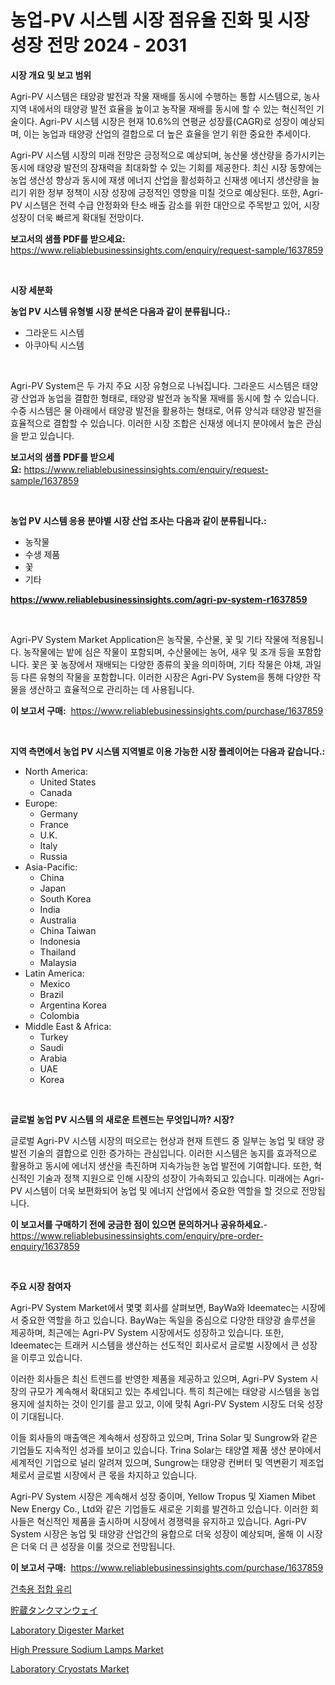 <p><h1>농업-PV 시스템 시장 점유율 진화 및 시장 성장 전망 2024 - 2031</h1></p><p><strong>시장 개요 및 보고 범위</strong></p>
<p><p>Agri-PV 시스템은 태양광 발전과 작물 재배를 동시에 수행하는 통합 시스템으로, 농사 지역 내에서의 태양광 발전 효율을 높이고 농작물 재배를 동시에 할 수 있는 혁신적인 기술이다. Agri-PV 시스템 시장은 현재 10.6%의 연평균 성장률(CAGR)로 성장이 예상되며, 이는 농업과 태양광 산업의 결합으로 더 높은 효율을 얻기 위한 중요한 추세이다. </p><p>Agri-PV 시스템 시장의 미래 전망은 긍정적으로 예상되며, 농산물 생산량을 증가시키는 동시에 태양광 발전의 잠재력을 최대화할 수 있는 기회를 제공한다. 최신 시장 동향에는 농업 생산성 향상과 동시에 재생 에너지 산업을 활성화하고 신재생 에너지 생산량을 늘리기 위한 정부 정책이 시장 성장에 긍정적인 영향을 미칠 것으로 예상된다. 또한, Agri-PV 시스템은 전력 수급 안정화와 탄소 배출 감소를 위한 대안으로 주목받고 있어, 시장 성장이 더욱 빠르게 확대될 전망이다.</p></p>
<p><strong>보고서의 샘플 PDF를 받으세요:</strong> <a href="https://www.reliablebusinessinsights.com/enquiry/request-sample/1637859">https://www.reliablebusinessinsights.com/enquiry/request-sample/1637859</a></p>
<p>&nbsp;</p>
<p><strong>시장 세분화</strong></p>
<p><strong>농업 PV 시스템 유형별 시장 분석은 다음과 같이 분류됩니다.:</strong></p>
<p><ul><li>그라운드 시스템</li><li>아쿠아틱 시스템</li></ul></p>
<p>&nbsp;</p>
<p><p>Agri-PV System은 두 가지 주요 시장 유형으로 나눠집니다. 그라운드 시스템은 태양 광 산업과 농업을 결합한 형태로, 태양광 발전과 농작물 재배를 동시에 할 수 있습니다. 수중 시스템은 물 아래에서 태양광 발전을 활용하는 형태로, 어류 양식과 태양광 발전을 효율적으로 결합할 수 있습니다. 이러한 시장 조합은 신재생 에너지 분야에서 높은 관심을 받고 있습니다.</p></p>
<p><strong>보고서의 샘플 PDF를 받으세요:</strong>&nbsp;<a href="https://www.reliablebusinessinsights.com/enquiry/request-sample/1637859">https://www.reliablebusinessinsights.com/enquiry/request-sample/1637859</a></p>
<p>&nbsp;</p>
<p><strong> 농업 PV 시스템 응용 분야별 시장 산업 조사는 다음과 같이 분류됩니다.:</strong></p>
<p><ul><li>농작물</li><li>수생 제품</li><li>꽃</li><li>기타</li></ul></p>
<p><strong><a href="https://www.reliablebusinessinsights.com/agri-pv-system-r1637859">https://www.reliablebusinessinsights.com/agri-pv-system-r1637859</a></strong></p>
<p>&nbsp;</p>
<p><p>Agri-PV System Market Application은 농작물, 수산물, 꽃 및 기타 작물에 적용됩니다. 농작물에는 밭에 심은 작물이 포함되며, 수산물에는 농어, 새우 및 조개 등을 포함합니다. 꽃은 꽃 농장에서 재배되는 다양한 종류의 꽃을 의미하며, 기타 작물은 야채, 과일 등 다른 유형의 작물을 포함합니다. 이러한 시장은 Agri-PV System을 통해 다양한 작물을 생산하고 효율적으로 관리하는 데 사용됩니다.</p></p>
<p><strong>이 보고서 구매:</strong>&nbsp; <a href="https://www.reliablebusinessinsights.com/purchase/1637859">https://www.reliablebusinessinsights.com/purchase/1637859</a></p>
<p>&nbsp;</p>
<p><strong>지역 측면에서 농업 PV 시스템 지역별로 이용 가능한 시장 플레이어는 다음과 같습니다.:</strong></p>
<p><ul>
    <li>
        North America:
        <ul>
            <li>United States</li>
            <li>Canada</li>
        </ul>
    </li>
    <li>
        Europe:
        <ul>
            <li>Germany</li>
            <li>France</li>
            <li>U.K.</li>
            <li>Italy</li>
            <li>Russia</li>
        </ul>
    </li>
    <li>
        Asia-Pacific:
        <ul>
            <li>China</li>
            <li>Japan</li>
            <li>South Korea</li>
            <li>India</li>
            <li>Australia</li>
            <li>China Taiwan</li>
            <li>Indonesia</li>
            <li>Thailand</li>
            <li>Malaysia</li>
        </ul>
    </li>
    <li>
        Latin America:
        <ul>
            <li>Mexico</li>
            <li>Brazil</li>
            <li>Argentina Korea</li>
            <li>Colombia</li>
        </ul>
    </li>
    <li>
        Middle East & Africa:
        <ul>
            <li>Turkey</li>
            <li>Saudi</li>
            <li>Arabia</li>
            <li>UAE</li>
            <li>Korea</li>
        </ul>
    </li>
    </ul></p>
<p>&nbsp;</p>
<p><strong>글로벌 농업 PV 시스템 의 새로운 트렌드는 무엇입니까? 시장?</strong></p>
<p><p>글로벌 Agri-PV 시스템 시장의 떠오르는 현상과 현재 트렌드 중 일부는 농업 및 태양 광 발전 기술의 결합으로 인한 증가하는 관심입니다. 이러한 시스템은 농지를 효과적으로 활용하고 동시에 에너지 생산을 촉진하며 지속가능한 농업 발전에 기여합니다. 또한, 혁신적인 기술과 정책 지원으로 인해 시장의 성장이 가속화되고 있습니다. 미래에는 Agri-PV 시스템이 더욱 보편화되어 농업 및 에너지 산업에서 중요한 역할을 할 것으로 전망됩니다.</p></p>
<p><strong>이 보고서를 구매하기 전에 궁금한 점이 있으면 문의하거나 공유하세요.</strong>- <a href="https://www.reliablebusinessinsights.com/enquiry/pre-order-enquiry/1637859">https://www.reliablebusinessinsights.com/enquiry/pre-order-enquiry/1637859</a></p>
<p>&nbsp;</p>
<p><strong>주요 시장 참여자</strong></p>
<p><p>Agri-PV System Market에서 몇몇 회사를 살펴보면, BayWa와 Ideematec는 시장에서 중요한 역할을 하고 있습니다. BayWa는 독일을 중심으로 다양한 태양광 솔루션을 제공하며, 최근에는 Agri-PV System 시장에서도 성장하고 있습니다. 또한, Ideematec는 트래커 시스템을 생산하는 선도적인 회사로서 글로벌 시장에서 큰 성장을 이루고 있습니다.</p><p>이러한 회사들은 최신 트렌드를 반영한 제품을 제공하고 있으며, Agri-PV System 시장의 규모가 계속해서 확대되고 있는 추세입니다. 특히 최근에는 태양광 시스템을 농업용지에 설치하는 것이 인기를 끌고 있고, 이에 맞춰 Agri-PV System 시장도 더욱 성장이 기대됩니다.</p><p>이들 회사들의 매출액은 계속해서 성장하고 있으며, Trina Solar 및 Sungrow와 같은 기업들도 지속적인 성과를 보이고 있습니다. Trina Solar는 태양열 제품 생산 분야에서 세계적인 기업으로 널리 알려져 있으며, Sungrow는 태양광 컨버터 및 역변환기 제조업체로서 글로벌 시장에서 큰 몫을 차지하고 있습니다.</p><p>Agri-PV System 시장은 계속해서 성장 중이며, Yellow Tropus 및 Xiamen Mibet New Energy Co., Ltd와 같은 기업들도 새로운 기회를 발견하고 있습니다. 이러한 회사들은 혁신적인 제품을 출시하며 시장에서 경쟁력을 유지하고 있습니다. Agri-PV System 시장은 농업 및 태양광 산업간의 융합으로 더욱 성장이 예상되며, 올해 이 시장은 더욱 더 큰 성장을 이룰 것으로 전망됩니다.</p></p>
<p><strong>이 보고서 구매:</strong>&nbsp;&nbsp;<a href="https://www.reliablebusinessinsights.com/purchase/1637859">https://www.reliablebusinessinsights.com/purchase/1637859</a></p>
<p><p><a href="https://github.com/crfsywufhm81415/Market-Research-Report-List-2/blob/main/420141586643.md">건축용 접합 유리</a></p><p><a href="https://medium.com/@hugofirst21/%E8%B2%AF%E8%94%B5%E3%82%BF%E3%83%B3%E3%82%AF%E3%81%AE%E4%BA%BA%E5%8F%A3%E3%83%9E%E3%83%B3%E3%82%A6%E3%82%A7%E3%82%A4%E5%B8%82%E5%A0%B4%E5%88%86%E6%9E%90-%E5%B8%82%E5%A0%B4%E5%8B%95%E5%90%91-%E6%88%90%E9%95%B7-2024%E5%B9%B4%E3%81%8B%E3%82%892031%E5%B9%B4%E3%81%AE%E4%BA%88%E6%B8%AC-84f8abf675bc">貯蔵タンクマンウェイ</a></p><p><a href="https://github.com/marthawweekle/Market-Research-Report-List-1/blob/main/laboratory-digester-market.md">Laboratory Digester Market</a></p><p><a href="https://issuu.com/reportprime-2/docs/high-pressure-sodium-lamps-market-size-2030.pptx">High Pressure Sodium Lamps Market</a></p><p><a href="https://github.com/SheilaBruen2023/Market-Research-Report-List-1/blob/main/laboratory-cryostats-market.md">Laboratory Cryostats Market</a></p></p>